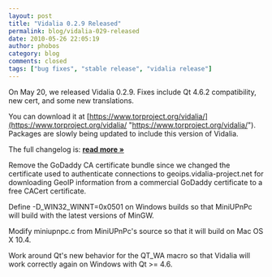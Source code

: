 ```yaml
---
layout: post
title: "Vidalia 0.2.9 Released"
permalink: blog/vidalia-029-released
date: 2010-05-26 22:05:19
author: phobos
category: blog
comments: closed
tags: ["bug fixes", "stable release", "vidalia release"]
---
```


On May 20, we released Vidalia 0.2.9. Fixes include Qt 4.6.2 compatibility, new cert, and some new translations.

You can download it at [https://www.torproject.org/vidalia/](https://www.torproject.org/vidalia/ "https://www.torproject.org/vidalia/"). Packages are slowly being updated to include this version of Vidalia.

The full changelog is: [**read more »**](https://blog.torproject.org/blog/vidalia-029-released)

Remove the GoDaddy CA certificate bundle since we changed the certificate used to authenticate connections to geoips.vidalia-project.net for downloading GeoIP information from a commercial GoDaddy certificate to a free CACert certificate.

Define -D\_WIN32\_WINNT=0x0501 on Windows builds so that MiniUPnPc will build with the latest versions of MinGW.

Modify miniupnpc.c from MiniUPnPc's source so that it will build on Mac OS X 10.4.

Work around Qt's new behavior for the QT\_WA macro so that Vidalia will  
 work correctly again on Windows with Qt \>= 4.6.
